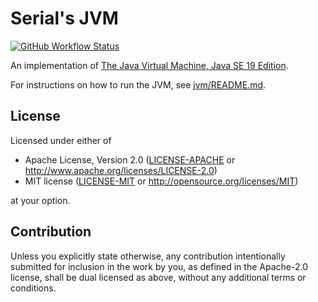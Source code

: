 # Serial's JVM
[![GitHub Workflow Status](https://img.shields.io/github/actions/workflow/status/Serial-ATA/jvm/ci.yml?branch=master&style=for-the-badge&logo=github)](https://github.com/Serial-ATA/jvm/actions/workflows/ci.yml)

An implementation of [The Java Virtual Machine, Java SE 19 Edition](https://docs.oracle.com/javase/specs/jvms/se19/html/index.html).

For instructions on how to run the JVM, see [jvm/README.md](jvm/README.md).

## License

Licensed under either of

* Apache License, Version 2.0
  ([LICENSE-APACHE](LICENSE-APACHE) or http://www.apache.org/licenses/LICENSE-2.0)
* MIT license
  ([LICENSE-MIT](LICENSE-MIT) or http://opensource.org/licenses/MIT)

at your option.

## Contribution

Unless you explicitly state otherwise, any contribution intentionally submitted
for inclusion in the work by you, as defined in the Apache-2.0 license, shall be
dual licensed as above, without any additional terms or conditions.
